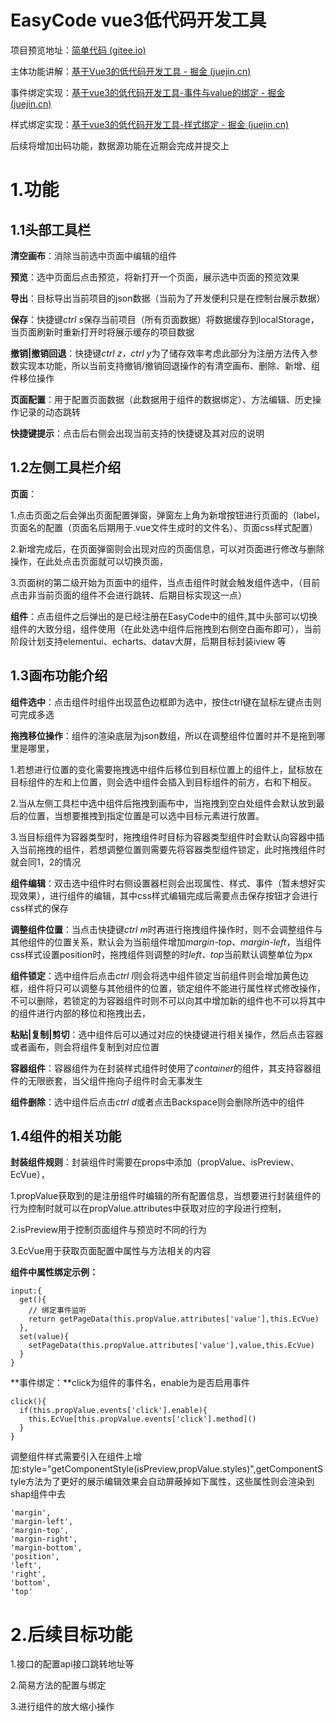 # EasyCode vue3低代码开发工具

项目预览地址：[简单代码 (gitee.io)](https://xxt2286621910.gitee.io/easy-code/)

主体功能讲解：[基于Vue3的低代码开发工具 - 掘金 (juejin.cn)](https://juejin.cn/post/7257873231381708857)

事件绑定实现：[基于vue3的低代码开发工具-事件与value的绑定 - 掘金 (juejin.cn)](https://juejin.cn/post/7258165891279339575)

样式绑定实现：[基于vue3的低代码开发工具-样式绑定 - 掘金 (juejin.cn)](https://juejin.cn/post/7257894053902647353)

后续将增加出码功能，数据源功能在近期会完成并提交上

# 1.功能

## 1.1头部工具栏

**清空画布**：消除当前选中页面中编辑的组件

**预览**：选中页面后点击预览，将新打开一个页面，展示选中页面的预览效果

**导出**：目标导出当前项目的json数据（当前为了开发便利只是在控制台展示数据）

**保存**：快捷键*ctrl s*保存当前项目（所有页面数据）将数据缓存到localStorage，当页面刷新时重新打开时将展示缓存的项目数据

**撤销|撤销回退**：快捷键*ctrl z，ctrl y*为了储存效率考虑此部分为注册方法传入参数实现本功能，所以当前支持撤销/撤销回退操作的有清空画布、删除、新增、组件移位操作

**页面配置**：用于配置页面数据（此数据用于组件的数据绑定）、方法编辑、历史操作记录的动态跳转

**快捷键提示**：点击后右侧会出现当前支持的快捷键及其对应的说明

## 1.2左侧工具栏介绍

**页面**：

1.点击页面之后会弹出页面配置弹窗，弹窗左上角为新增按钮进行页面的（label，页面名的配置（页面名后期用于.vue文件生成时的文件名）、页面css样式配置）

2.新增完成后，在页面弹窗则会出现对应的页面信息，可以对页面进行修改与删除操作，在此处点击页面就可以切换页面，

3.页面树的第二级开始为页面中的组件，当点击组件时就会触发组件选中，（目前点击非当前页面的组件不会进行跳转、后期目标实现这一点）

**组件**：点击组件之后弹出的是已经注册在EasyCode中的组件,其中头部可以切换组件的大致分组，组件使用（在此处选中组件后拖拽到右侧空白画布即可），当前阶段计划支持elementui、echarts、datav大屏，后期目标封装iview 等

## 1.3画布功能介绍

**组件选中**：点击组件时组件出现蓝色边框即为选中，按住ctrl键在鼠标左键点击则可完成多选

**拖拽移位操作**：组件的渲染底层为json数组，所以在调整组件位置时并不是拖到哪里是哪里，

1.若想进行位置的变化需要拖拽选中组件后移位到目标位置上的组件上，鼠标放在目标组件的左和上位置，则会选中组件会插入到目标组件的前方，右和下相反。

2.当从左侧工具栏中选中组件后拖拽到画布中，当拖拽到空白处组件会默认放到最后的位置，当想要推拽到指定位置是可以选中目标元素进行放置。

3.当目标组件为容器类型时，拖拽组件时目标为容器类型组件时会默认向容器中插入当前拖拽的组件，若想调整位置则需要先将容器类型组件锁定，此时拖拽组件时就会同1，2的情况

**组件编辑**：双击选中组件时右侧设置器栏则会出现属性、样式、事件（暂未想好实现效果），进行组件的编辑，其中css样式编辑完成后需要点击保存按钮才会进行css样式的保存

**调整组件位置**：当点击快捷键*ctrl m*时再进行拖拽组件操作时，则不会调整组件与其他组件的位置关系，默认会为当前组件增加*margin-top、margin-left*，当组件css样式设置position时，拖拽组件则调整的时*left、top*当前默认调整单位为px

**组件锁定**：选中组件后点击*ctrl l*则会将选中组件锁定当前组件则会增加黄色边框，组件将只可以调整与其他组件的位置，锁定组件不能进行属性样式修改操作，不可以删除，若锁定的为容器组件时则不可以向其中增加新的组件也不可以将其中的组件进行内部的移位和拖拽出去，

**粘贴|复制|剪切**：选中组件后可以通过对应的快捷键进行相关操作，然后点击容器或者画布，则会将组件复制到对应位置

**容器组件**：容器组件为在封装样式组件时使用了*container*的组件，其支持容器组件的无限嵌套，当父组件拖向子组件时会无事发生

**组件删除**：选中组件后点击*ctrl d*或者点击Backspace则会删除所选中的组件

## **1.4组件的相关功能**

**封装组件规则**：封装组件时需要在props中添加（propValue、isPreview、EcVue），

1.propValue获取到的是注册组件时编辑的所有配置信息，当想要进行封装组件的行为控制时就可以在propValue.attributes中获取对应的字段进行控制，

2.isPreview用于控制页面组件与预览时不同的行为

3.EcVue用于获取页面配置中属性与方法相关的内容

**组件中属性绑定示例：**

    input:{
      get(){
        // 绑定事件监听
        return getPageData(this.propValue.attributes['value'],this.EcVue)
      },
      set(value){
        setPageData(this.propValue.attributes['value'],value,this.EcVue)
      }
    }

**事件绑定：**click为组件的事件名，enable为是否启用事件

```
click(){
  if(this.propValue.events['click'].enable){
    this.EcVue[this.propValue.events['click'].method]()
  }
}
```

调整组件样式需要引入在组件上增加:style="getComponentStyle(isPreview,propValue.styles)",getComponentStyle方法为了更好的展示编辑效果会自动屏蔽掉如下属性，这些属性则会渲染到shap组件中去

```
'margin',
'margin-left',
'margin-top',
'margin-right',
'margin-bottom',
'position',
'left',
'right',
'bottom',
'top'
```





# 2.后续目标功能

1.接口的配置api接口跳转地址等

2.简易方法的配置与绑定

3.进行组件的放大缩小操作

